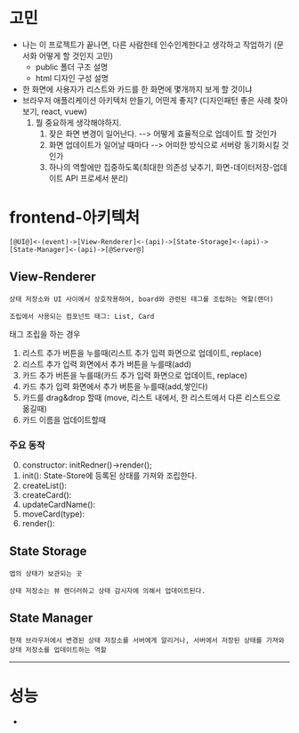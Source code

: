 # 고민

- 나는 이 프로젝트가 끝나면, 다른 사람한테 인수인계한다고 생각하고 작업하기 (문서화 어떻게 할 것인지 고민)
  - public 폴더 구조 설명
  - html 디자인 구성 설명
- 한 화면에 사용자가 리스트와 카드를 한 화면에 몇개까지 보게 할 것이냐
- 브라우저 애플리케이션 아키텍처 만들기, 어떤게 좋지? (디자인패턴 좋은 사례 찾아보기, react, vuew)
  1. 뭘 중요하게 생각해야하지.
     1. 잦은 화면 변경이 일어난다. --> 어떻게 효율적으로 업데이트 할 것인가
     2. 화면 업데이트가 일어날 때마다 --> 어떠한 방식으로 서버랑 동기화시킬 것인가
     3. 하나의 역할에만 집중하도록(최대한 의존성 낮추기, 화면-데이터저장-업데이트 API 프로세서 분리)

# frontend-아키텍처

```
[@UI@]<-(event)->[View-Renderer]<-(api)->[State-Storage]<-(api)->[State-Manager]<-(api)->[@Server@]
```

## View-Renderer

```
상태 저장소와 UI 사이에서 상호작용하여, board와 관련된 태그를 조립하는 역할(랜더)

조립에서 사용되는 컴포넌트 태그: List, Card
```

태그 조립을 하는 경우

1. 리스트 추가 버튼을 누를때(리스트 추가 입력 화면으로 업데이트, replace)
2. 리스트 추가 입력 화면에서 추가 버튼을 누를때(add)
3. 카드 추가 버튼을 누를때(카드 추가 입력 화면으로 업데이트, replace)
4. 카드 추가 입력 화면에서 추가 버튼을 누를때(add,쌓인다)
5. 카드를 drag&drop 할때 (move, 리스트 내에서, 한 리스트에서 다른 리스트으로 옮길때)
6. 카드 이름을 업데이트할때

### 주요 동작

0. constructor: initRedner()->render();
1. init(): State-Store에 등록된 상태를 가져와 조립한다.
2. createList():
3. createCard():
4. updateCardName():
5. moveCard(type):
6. render():

## State Storage

```
앱의 상태가 보관되는 곳

상태 저장소는 뷰 렌더러하고 상태 감시자에 의해서 업데이트된다.
```

## State Manager

```
현재 브라우저에서 변경된 상태 저장소를 서버에게 알리거나, 서버에서 저장된 상태를 가져와 상태 저장소를 업데이트하는 역할
```

---

# 성능

- <script defer>:  페이지가 모두 로드된 후에 해당 외부 스크립트가 실행됨 명시

# 메모

- 가독성을 위한 HTML 파일 분리하기 (<div w3-include-html=""></div>)
- representation tag 사용해서 가독성 올리기 (https://developer.mozilla.org/en-US/docs/Web/HTML/Element/header)
- 브라우저 호환성 체크: https://caniuse.com/

# 순서

1. html 섹션화
2. header section 디자인
3. board section에 board 기초 레이어 잡기
4. board section에 items들 구성
5. List 생성하기

# 컴포넌트 아이템(list, board) 문서

- base: board-item
- type: list, card, add-item

## list component

```html
<div class="list board__item">
  <div class="list__name">
    <h3>Not Started</h3>
  </div>

  <div class="list__items">
    [1번 card component]
    <div class="card__dropzone"></div>
    [2번 card component]
    <div class="card__dropzone"></div>

    ...
  </div>

  <hr />

  <div class="add-item">
    <button class="add-item__btn">+</button>
    <p class="add-item__comment">Add anothes card</p>
  </div>
</div>
```

## card component

```html
<div class="card">
  <div class="card__content">Wash</div>
  <button class="card__editBtn"><i class="fa fa-pen"></i></button>
</div>
<div class="card__dropzone"></div>
```

## add-item component

```html
<div class="add-item board__item">
  <button class="add-item__btn">+</button>
  <p class="add-item__comment">Add another list</p>
</div>
```

## add-item(input) component

```html
<div class="add-item__input board__item">
    <input placeholder="Enter XXX ....."></input>
    <div class="add-item__btnContainer">
        <button class="add-item__addBtn">Add XXX</button>
        <button class="add-item__cancelBtn">X</button>
    </div>
</div>
```

<br>

---

# 기능별 컴포넌트의 변화

## 리스트 추가 기능

이벤트에 의한 add-item 상태 변화

```
<add-item: 기본 상태> --add-item__btn 클릭-->  <add-item: 입력 상태>
                                                |
                                                |--add-item__cancelBtn 클릭--> <add-item: 기본 상태>
                                                |
                                                |--add-item__addBtn 클릭--> <list>
```

1. 리스트 추가 버튼 클릭 전

```html
<div class="add-item">
  <button class="add-item__btn">+</button>
  <p class="add-item__comment">Add another card</p>
</div>
```

2. 리스트 추가 버튼 클릭 후

```html
<div class="add-item__input board__item">
    <input placeholder="Enter XXX ....."></input>
    <div class="add-item__btnContainer">
        <button class="add-item__addBtn">Add XXX</button>
        <button class="add-item__cancelBtn">X</button>
    </div>
</div>
```
